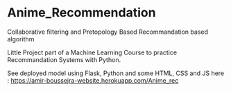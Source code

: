 # Anime_Recommendation
Collaborative filtering and Pretopology Based Recommandation based algorithm

Little Project part of a Machine Learning Course to practice Recommandation Systems with Python.

See deployed model using Flask, Python and some HTML, CSS and JS here : https://amir-boussejra-website.herokuapp.com/Anime_rec
